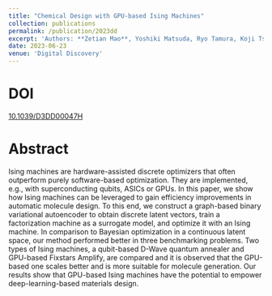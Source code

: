 ```yaml
---
title: "Chemical Design with GPU-based Ising Machines"
collection: publications
permalink: /publication/2023dd
excerpt: 'Authors: **Zetian Mao**, Yoshiki Matsuda, Ryo Tamura, Koji Tsuda'
date: 2023-06-23
venue: 'Digital Discovery'
---
```


# DOI

[10.1039/D3DD00047H](10.1039/D3DD00047H)

# Abstract

Ising machines are hardware-assisted discrete optimizers that often outperform purely software-based optimization. They are implemented, e.g., with superconducting qubits, ASICs or GPUs. In this paper, we show how Ising machines can be leveraged to gain efficiency improvements in automatic molecule design. To this end, we construct a graph-based binary variational autoencoder to obtain discrete latent vectors, train a factorization machine as a surrogate model, and optimize it with an Ising machine. In comparison to Bayesian optimization in a continuous latent space, our method performed better in three benchmarking problems. Two types of Ising machines, a qubit-based D-Wave quantum annealer and GPU-based Fixstars Amplify, are compared and it is observed that the GPU-based one scales better and is more suitable for molecule generation. Our results show that GPU-based Ising machines have the potential to empower deep-learning-based materials design.